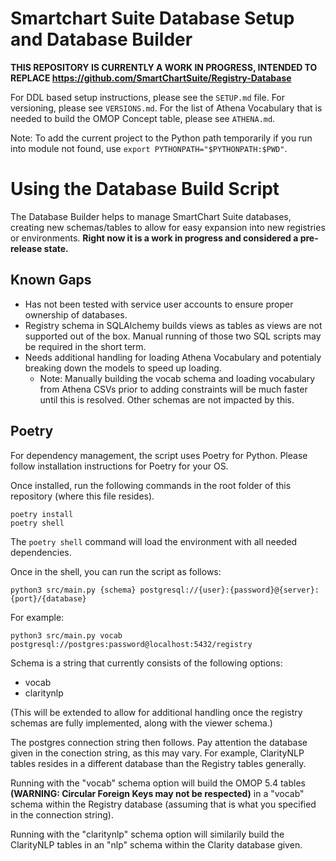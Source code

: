 # Smartchart Suite Database Setup and Database Builder

**THIS REPOSITORY IS CURRENTLY A WORK IN PROGRESS, INTENDED TO REPLACE https://github.com/SmartChartSuite/Registry-Database**

For DDL based setup instructions, please see the `SETUP.md` file. For versioning, please see `VERSIONS.md`. For the list of Athena Vocabulary that is needed to build the OMOP Concept table, please see `ATHENA.md`.

Note: To add the current project to the Python path temporarily if you run into module not found, use `export PYTHONPATH="$PYTHONPATH:$PWD"`.

# Using the Database Build Script

The Database Builder helps to manage SmartChart Suite databases, creating new schemas/tables to allow for easy expansion into new registries or environments. **Right now it is a work in progress and considered a pre-release state.**

## Known Gaps
* Has not been tested with service user accounts to ensure proper ownership of databases.
* Registry schema in SQLAlchemy builds views as tables as views are not supported out of the box. Manual running of those two SQL
scripts may be required in the short term.
* Needs additional handling for loading Athena Vocabulary and potentialy breaking down the models to speed up loading.
    * Note: Manually building the vocab schema and loading vocabulary from Athena CSVs prior to adding constraints will be much faster until this is resolved. Other schemas are not impacted by this.

## Poetry

For dependency management, the script uses Poetry for Python. Please follow installation instructions for Poetry for your OS.

Once installed, run the following commands in the root folder of this repository (where this file resides).

```
poetry install
poetry shell
```
The `poetry shell` command will load the environment with all needed dependencies.

Once in the shell, you can run the script as follows:
```
python3 src/main.py {schema} postgresql://{user}:{password}@{server}:{port}/{database}
```
For example:
```
python3 src/main.py vocab postgresql://postgres:password@localhost:5432/registry
```

Schema is a string that currently consists of the following options:
* vocab
* claritynlp

(This will be extended to allow for additional handling once the registry schemas are fully implemented, along with the viewer schema.)

The postgres connection string then follows. Pay attention the database given in the conection string, as this may vary. For example, ClarityNLP tables resides in a different database than the Registry tables generally.

Running with the "vocab" schema option will build the OMOP 5.4 tables **(WARNING: Circular Foreign Keys may not be respected)** in a "vocab" schema within the Registry database (assuming that is what you specified in the connection string).

Running with the "claritynlp" schema option will similarily build the ClarityNLP tables in an "nlp" schema within the Clarity database given.